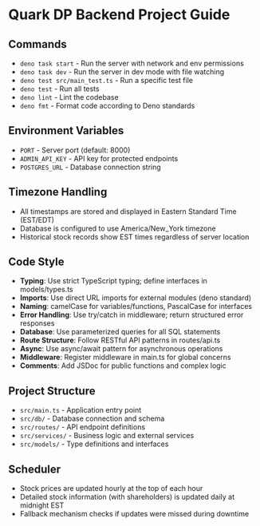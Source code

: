 # Quark DP Backend Project Guide

## Commands
- `deno task start` - Run the server with network and env permissions
- `deno task dev` - Run the server in dev mode with file watching
- `deno test src/main_test.ts` - Run a specific test file
- `deno test` - Run all tests
- `deno lint` - Lint the codebase
- `deno fmt` - Format code according to Deno standards

## Environment Variables
- `PORT` - Server port (default: 8000)
- `ADMIN_API_KEY` - API key for protected endpoints
- `POSTGRES_URL` - Database connection string

## Timezone Handling
- All timestamps are stored and displayed in Eastern Standard Time (EST/EDT)
- Database is configured to use America/New_York timezone
- Historical stock records show EST times regardless of server location

## Code Style
- **Typing**: Use strict TypeScript typing; define interfaces in models/types.ts
- **Imports**: Use direct URL imports for external modules (deno standard)
- **Naming**: camelCase for variables/functions, PascalCase for interfaces
- **Error Handling**: Use try/catch in middleware; return structured error responses
- **Database**: Use parameterized queries for all SQL statements
- **Route Structure**: Follow RESTful API patterns in routes/api.ts
- **Async**: Use async/await pattern for asynchronous operations
- **Middleware**: Register middleware in main.ts for global concerns
- **Comments**: Add JSDoc for public functions and complex logic

## Project Structure
- `src/main.ts` - Application entry point
- `src/db/` - Database connection and schema
- `src/routes/` - API endpoint definitions
- `src/services/` - Business logic and external services
- `src/models/` - Type definitions and interfaces

## Scheduler
- Stock prices are updated hourly at the top of each hour
- Detailed stock information (with shareholders) is updated daily at midnight EST
- Fallback mechanism checks if updates were missed during downtime